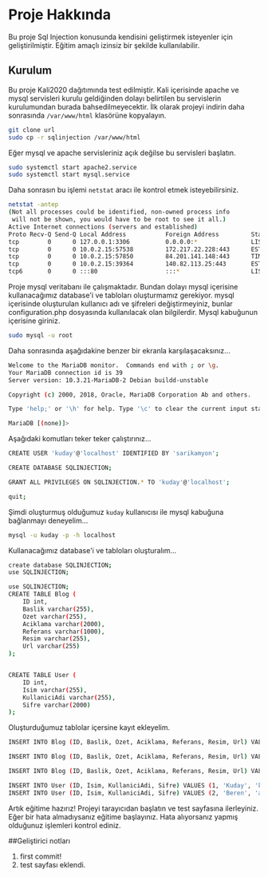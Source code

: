 # Proje Hakkında

Bu proje Sql Injection konusunda kendisini geliştirmek isteyenler için geliştirilmiştir. Eğitim amaçlı izinsiz bir şekilde kullanılabilir.

## Kurulum

Bu proje Kali2020 dağıtımında test edilmiştir. Kali içerisinde apache ve mysql servisleri kurulu geldiğinden dolayı belirtilen bu servislerin kurulumundan burada bahsedilmeyecektir. İlk olarak projeyi indirin daha sonrasında `/var/www/html` klasörüne kopyalayın.

```bash
git clone url
sudo cp -r sqlinjection /var/www/html
```
Eğer mysql ve apache servisleriniz açık değilse bu servisleri başlatın.

```bash
sudo systemctl start apache2.service
sudo systemctl start mysql.service
```
Daha sonrasın bu işlemi `netstat` aracı ile kontrol etmek isteyebilirsiniz.

```bash
netstat -antep
(Not all processes could be identified, non-owned process info
 will not be shown, you would have to be root to see it all.)
Active Internet connections (servers and established)
Proto Recv-Q Send-Q Local Address           Foreign Address         State       User       Inode      PID/Program name    
tcp        0      0 127.0.0.1:3306          0.0.0.0:*               LISTEN      104        601105     -                   
tcp        0      0 10.0.2.15:57538         172.217.22.228:443      ESTABLISHED 1000       598480     1563/x-www-browser  
tcp        0      0 10.0.2.15:57850         84.201.141.148:443      TIME_WAIT   0          0          -                   
tcp        0      0 10.0.2.15:39364         140.82.113.25:443       ESTABLISHED 1000       598857     1563/x-www-browser  
tcp6       0      0 :::80                   :::*                    LISTEN      0          598837     -                   
```

Proje mysql veritabanı ile çalışmaktadır. Bundan dolayı mysql içerisine kullanacağımız database'i ve tabloları oluşturmamız gerekiyor. mysql içerisinde oluşturulan kullanıcı adı ve şifreleri değiştirmeyiniz, bunlar configuration.php dosyasında kullanılacak olan bilgilerdir. Mysql kabuğunun içerisine giriniz.

```bash
sudo mysql -u root
```
Daha sonrasında aşağıdakine benzer bir ekranla karşılaşacaksınız...
```bash
Welcome to the MariaDB monitor.  Commands end with ; or \g.
Your MariaDB connection id is 39
Server version: 10.3.21-MariaDB-2 Debian buildd-unstable

Copyright (c) 2000, 2018, Oracle, MariaDB Corporation Ab and others.

Type 'help;' or '\h' for help. Type '\c' to clear the current input statement.

MariaDB [(none)]> 
```
Aşağıdaki komutları teker teker çalıştırınız...
```bash
CREATE USER 'kuday'@'localhost' IDENTIFIED BY 'sarikamyon';
```
```bash
CREATE DATABASE SQLINJECTION;
```
```bash
GRANT ALL PRIVILEGES ON SQLINJECTION.* TO 'kuday'@'localhost';
```
```bash
quit;
```
Şimdi oluşturmuş olduğumuz `kuday` kullanıcısı ile mysql kabuğuna bağlanmayı deneyelim...

```bash
mysql -u kuday -p -h localhost
```
Kullanacağımız database'i ve tabloları oluşturalım...

```bash
create database SQLINJECTION;
use SQLINJECTION;
```
```bash
use SQLINJECTION;
CREATE TABLE Blog (
    ID int,
    Baslik varchar(255),
    Ozet varchar(255),
    Aciklama varchar(2000),
    Referans varchar(1000),
    Resim varchar(255),
    Url varchar(255)
);


CREATE TABLE User (
    ID int,
    Isim varchar(255),
    KullaniciAdi varchar(255),
    Sifre varchar(2000)
);

```
Oluşturduğumuz tablolar içersine kayıt ekleyelim.

```bash
INSERT INTO Blog (ID, Baslik, Ozet, Aciklama, Referans, Resim, Url) VALUES (1, 'Union-based SQLi', 'Union-based SQLi tabanlı saldırıları nasıl yapacağınızı anlayabileceğiniz bir alıştırmadır.','<p>Union-based SQLi, iki veya daha fazla SELECT ifadesinin sonuçlarını tek bir sonuçta birleştirmek için UNION SQL operatörünü kullanan ve daha sonra HTTP yanıtının bir parçası olarak döndürülen bir tekniktir.</p><table class="table table-striped table-hover"><thead><tr><th>Description</th><th align="left">Query</th></tr></thead><tbody><tr><td>Union</td><td>SELECT "mysql" UNION SELECT @@version</td></tr><hr></tbody></table>', '<p>https://sqlwiki.netspi.com/injectionTypes/unionBased/#mysql</p></br>', 'images/img-1.jpg', 'unionsqli.php'); 

INSERT INTO Blog (ID, Baslik, Ozet, Aciklama, Referans, Resim, Url) VALUES (2, 'Error Based SQLi', 'Error Based SQLi tabanlı saldırıları hata mesajlarındaki sorgu sonuçlarından yararlanmak amaçlı kullanılır.','<p>Error Based SQLi tabanlı saldırıları hata mesajlarındaki sorgu sonuçlarından yararlanmak amaçlı kullanılır.</p><table class="table table-striped table-hover"><thead><tr><th>Description</th><th align="left">Query</th></tr></thead><tbody><tr><td>XML Parse Error</td><td>SELECT extractvalue(rand(),concat(0x3a,(select version())))</td></tr><hr></tbody></table>', '<p>https://sqlwiki.netspi.com/injectionTypes/errorBased/#mysql</p></br>', 'images/img-2.jpg', 'errorBasedsqli.php'); 

INSERT INTO Blog (ID, Baslik, Ozet, Aciklama, Referans, Resim, Url) VALUES (3, 'Blind Injection', 'Blind Injection tabanlı saldırılar HTTP yanıtındaki farklı HTTP durum kodları, yanıt süreleri, HTML sayfasının uzunluğu ve HTML içerikleriyle belirlenebilir.','<p>Blind Injection tabanlı saldırılar HTTP yanıtındaki farklı HTTP durum kodları, yanıt süreleri, HTML sayfasının uzunluğu ve HTML içerikleriyle belirlenebilir.</p><table class="table table-striped table-hover"><thead><tr><th>Description</th><th align="left">Query</th></tr></thead><tbody><tr><td>User is root</td><td>SELECT IF(user() LIKE "root@%", SLEEP(5), null)</td></tr><hr></tbody></table>', '<p>https://sqlwiki.netspi.com/injectionTypes/blindBased/#mysql</p></br>', 'images/img-3.jpg', 'blindsqli.php'); 

INSERT INTO User (ID, Isim, KullaniciAdi, Sifre) VALUES (1, 'Kuday', 'kuday','sarikamyon'); 
INSERT INTO User (ID, Isim, KullaniciAdi, Sifre) VALUES (2, 'Beren', 'admin','password123'); 
```
Artık eğitime hazırız!
Projeyi tarayıcıdan başlatın ve test sayfasına ilerleyiniz. Eğer bir hata almadıysanız eğitime başlayınız. Hata alıyorsanız yapmış olduğunuz işlemleri kontrol ediniz.

##Geliştirici notları
1. first commit!
2. test sayfası eklendi.
